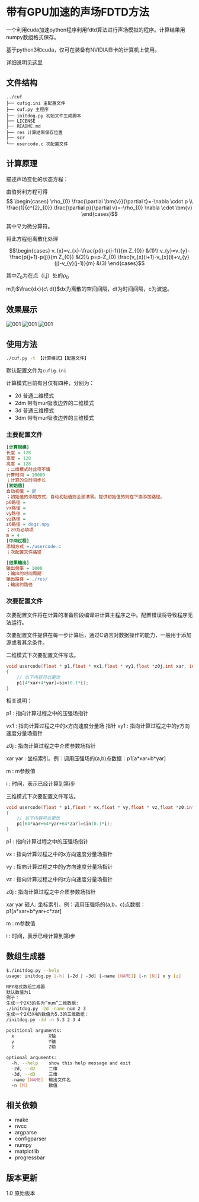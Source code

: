 # 带有GPU加速的声场FDTD方法

一个利用cuda加速python程序利用fdtd算法进行声场模拟的程序。计算结果用numpy数组格式保存。

基于python3和cuda，仅可在装备有NVIDIA显卡的计算机上使用。

详细说明见[这里](https://ybw2016v.github.io/cuf/)


## 文件结构

``` shell
../cuf
├── cufig.ini 主配置文件
├── cuf.py 主程序
├── initdog.py 初始文件生成脚本
├── LICENSE
├── README.md
├── res 计算结果保存位置
├── scr 
└── usercode.c 次配置文件
```
## 计算原理

描述声场变化的状态方程：

由伯努利方程可得
$$ \begin{cases}
\rho_{0} \frac{\partial \bm{v}}{\partial t}=-\nabla \cdot p \\
\frac{1}{c^{2}_{0}} \frac{\partial p}{\partial v}=-\rho_{0} \nabla  \cdot \bm{v}
\end{cases}$$

其中$\nabla$为微分算符。

将此方程组离散化处理


$$\begin{cases}
v_{x}=v_{x}-\frac{p(i)-p(i-1)}{m Z_{0}}  &(1)\\
v_{y}=v_{y}-\frac{p(j+1)-p(j)}{m Z_{0}}  &(2)\\
p=p-Z_{0} \frac{v_{x}(i+1)-v_{x}(i)+v_{y}(j)-v_{y}(j-1)}{m} &(3)
\end{cases}$$

其中$Z_{0}$为在点（i,j）处的$\rho_{0}$

m为$\frac{dx}{c\  dt}$dx为离散的空间间隔，dt为时间间隔，c为波速。

## 效果展示

![001](001.png)
![001](002.png)
![001](003.png)

## 使用方法

``` bash
./cuf.py -t 【计算模式】【配置文件】

```
默认配置文件为`cufig.ini`

计算模式目前有且仅有四种，分别为：

* 2d   普通二维模式
* 2dm  带有mur吸收边界的二维模式
* 3d   普通三维模式
* 3dm  带有mur吸收边界的三维模式

### 主要配置文件

``` ini
[计算规模]
长度 = 128
宽度 = 128
高度 = 128
；二维模式时此项不填
计算时间 = 10000
；计算的总时间步长
[初始值]
自动初值 = 是
；初始值的添加方式，自动初始值则全部清零。提供初始值的则在下面添加路径。
p0路径 = 
vx路径 =
vy路径 = 
vz路径 =
z0路径 = dogz.npy
；z0为必填项
m = 4
[中间过程]
添加方式 =./usercode.c
；次配置文件路径

[结果输出]
输出频率 = 1000
；输出的时间周期
输出路径 = ./res/
；输出的路径
```

### 次要配置文件

次要配置文件将在计算的准备阶段编译进计算主程序之中。配置错误将导致程序无法运行。

次要配置文件提供在每一步计算后，通过C语言对数据操作的能力，一般用于添加源或者其余条件。

二维模式下次要配置文件写法。
``` C
void usercode(float * p1,float * vx1,float * vy1,float *z0j,int xar, int yar,float m,int i)
{
    // 以下内容可以更改
    p1[4*xar+4*yar]=sin(0.1*i);
}

```

相关说明：

p1  : 指向计算过程之中的压强场指针

vx1 : 指向计算过程之中的x方向速度分量场
指针
vy1 : 指向计算过程之中的y方向速度分量场指针

z0j : 指向计算过程之中介质参数场指针

xar yar : 坐标索引。例：调用压强场的(a,b)点数据：p1[a\*xar+b\*yar]

m : m参数值

i : 时间，表示已经计算到第i步


三维模式下次要配置文件写法。

``` C
void usercode(float * p1,float * vx,float * vy,float * vz,float *z0,int xar,  int yar,int zar,float m,int i)
{
    // 以下内容可以更改
    p1[64*xar+64*yar+64*zar]=sin(0.1*i);
}
```

p1  : 指向计算过程之中的压强场指针

vx : 指向计算过程之中的x方向速度分量场指针

vy : 指向计算过程之中的y方向速度分量场指针

vz : 指向计算过程之中的z方向速度分量场指针

z0j : 指向计算过程之中介质参数场指针

xar yar 砸人: 坐标索引。例：调用压强场的(a,b，c)点数据：p1[a\*xar+b\*yar+c\*zar]

m : m参数值

i : 时间，表示已经计算到第i步

## 数组生成器

```bash
$./initdog.py --help
usage: initdog.py [-h] [-2d | -3d] [-name [NAME]] [-n [N]] x y [z]

NPY格式数组生成器
默认数值为1
例子：
生成一个2X3的名为“num”二维数组:
./initdog.py -2d -name num 2 3
生成一个2X3X4的数值为5.3的三维数组：
/initdog.py -3d -n 5.3 2 3 4

positional arguments:
  x             X轴
  y             Y轴
  z             Z轴

optional arguments:
  -h, --help    show this help message and exit
  -2d, --d2     二维
  -3d, --d3     三维
  -name [NAME]  输出文件名
  -n [N]        数值

```

## 相关依赖

* make
* nvcc
* argparse
* configparser
* numpy
* matplotlib
* progressbar

## 版本更新

1.0 原始版本
